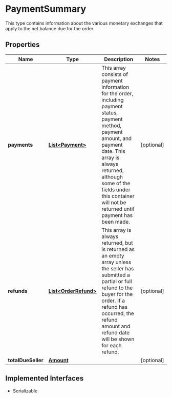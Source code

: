 

# PaymentSummary

This type contains information about the various monetary exchanges that apply to the net balance due for the order.
## Properties

Name | Type | Description | Notes
------------ | ------------- | ------------- | -------------
**payments** | [**List&lt;Payment&gt;**](Payment.md) | This array consists of payment information for the order, including payment status, payment method, payment amount, and payment date. This array is always returned, although some of the fields under this container will not be returned until payment has been made. |  [optional]
**refunds** | [**List&lt;OrderRefund&gt;**](OrderRefund.md) | This array is always returned, but is returned as an empty array unless the seller has submitted a partial or full refund to the buyer for the order. If a refund has occurred, the refund amount and refund date will be shown for each refund. |  [optional]
**totalDueSeller** | [**Amount**](Amount.md) |  |  [optional]


## Implemented Interfaces

* Serializable



